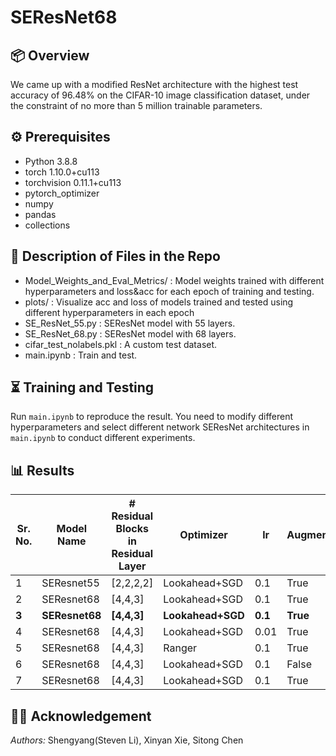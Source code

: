 # SEResNet68
## 📦 Overview
We came up with a modified ResNet architecture with the highest test accuracy of 96.48% on the
CIFAR-10 image classification dataset, under the constraint
of no more than 5 million trainable parameters.

## ⚙️ Prerequisites

- Python 3.8.8
- torch 1.10.0+cu113
- torchvision 0.11.1+cu113
- pytorch_optimizer
- numpy
- pandas
- collections

## 🏁 Description of Files in the Repo

- Model_Weights_and_Eval_Metrics/ : Model weights trained with different hyperparameters and loss&acc for each epoch of training and testing.
- plots/ : Visualize acc and loss of models trained and tested using different hyperparameters in each epoch
- SE_ResNet_55.py : SEResNet model with 55 layers.
- SE_ResNet_68.py : SEResNet model with 68 layers.
- cifar_test_nolabels.pkl : A custom test dataset.
- main.ipynb : Train and test.

## ⏳ Training and Testing
Run `main.ipynb` to reproduce the result.
You need to modify different hyperparameters and select different network SEResNet architectures in `main.ipynb` to conduct different experiments.


## 📊 Results
| Sr. No. | Model Name   | # Residual Blocks in Residual Layer | Optimizer       | lr   | Augmentation | Gradient Clip | Batch Size | Params | Test Acc | File Link                                                                                                                                                         |
|---------|--------------|-------------------------------------|-----------------|------|--------------|---------------|------------|--------|----------|-------------------------------------------------------------------------------------------------------------------------------------------------------------------|
| 1       | SEResnet55   | [2,2,2,2]                           | Lookahead+SGD   | 0.1  | True         | True          | 32         | 4.99M  | 95.81%   | [LINK](https://github.com/Mypainismorethanyours/SEResNet68/tree/main/Model_Weights_and_Eval_Metrics/4residual_layers_model)                                       |
| 2       | SEResnet68   | [4,4,3]                             | Lookahead+SGD          | 0.1  | True         | True          | 32         | 4.70M  | 96.28%   | [LINK](https://github.com/Mypainismorethanyours/SEResNet68/tree/main/Model_Weights_and_Eval_Metrics/batch_size32_model)                                           |
| **3**   | **SEResnet68** | **[4,4,3]**                       | **Lookahead+SGD** | **0.1** | **True**     | **True**      | **128**      | **4.70M** | **96.48%** | [**LINK**](https://github.com/Mypainismorethanyours/SEResNet68/tree/main/Model_Weights_and_Eval_Metrics/best_acc_model)                                          |
| 4       | SEResnet68   | [4,4,3]                             | Lookahead+SGD   | 0.01 | True         | True          | 32         | 4.70M  | 96.23%   | [LINK](https://github.com/Mypainismorethanyours/SEResNet68/tree/main/Model_Weights_and_Eval_Metrics/lr0.01_model)                                                 |
| 5       | SEResnet68   | [4,4,3]                             | Ranger   | 0.1  | True         | True          | 32         | 4.70M  | 95.67%   | [LINK](https://github.com/Mypainismorethanyours/SEResNet68/tree/main/Model_Weights_and_Eval_Metrics/sgd_model)                                                    |
| 6       | SEResnet68   | [4,4,3]                             | Lookahead+SGD   | 0.1  | False        | True          | 32         | 4.70M  | 91.82%   | [LINK](https://github.com/Mypainismorethanyours/SEResNet68/tree/main/Model_Weights_and_Eval_Metrics/without_aug_model)                                            |
| 7       | SEResnet68   | [4,4,3]                             | Lookahead+SGD   | 0.1  | True         | False         | 32         | 4.70M  | 95.80%   | [LINK](https://github.com/Mypainismorethanyours/SEResNet68/tree/main/Model_Weights_and_Eval_Metrics/without_gradient_model)                                      |


## 👩‍⚖️ Acknowledgement
*Authors:* Shengyang(Steven Li), Xinyan Xie, Sitong Chen 
